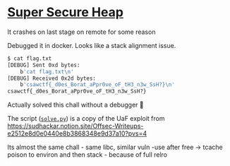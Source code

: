 [](ctf=csaw-quals-2023)
[](type=pwn)
[](tags=heap)
[](tools=pwntools)

# [Super Secure Heap](https://github.com/osirislab/CSAW-CTF-2023-Quals/tree/main/pwn/super_secure_heap)
It crashes on last stage on remote for some reason

Debugged it in docker. Looks like a stack alignment issue.

```sh
$ cat flag.txt
[DEBUG] Sent 0xd bytes:
    b'cat flag.txt\n'
[DEBUG] Received 0x2d bytes:
    b'csawctf{_d0es_Borat_aPpr0ve_oF_tH3_n3w_SsH?}\n'
csawctf{_d0es_Borat_aPpr0ve_oF_tH3_n3w_SsH?}
```

Actually solved this chall without a debugger 🙂


The script ([`solve.py`](./solve.py)) is a copy of the UaF exploit from https://sudhackar.notion.site/Offsec-Writeups-e2512e8d0e0440e8b3868348e9d37a10?pvs=4

Its almost the same chall - same libc, similar vuln -use after free -> tcache poison to environ and then stack - because of full relro